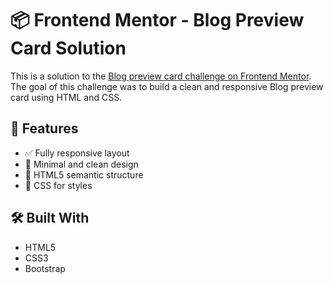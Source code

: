 # 📦 Frontend Mentor - Blog Preview Card Solution

This is a solution to the [Blog preview card challenge on Frontend Mentor](https://www.frontendmentor.io/challenges/blog-preview-card-ckPaj01IcS). The goal of this challenge was to build a clean and responsive Blog preview card using HTML and CSS.

## 🚀 Features

- ✅ Fully responsive layout
- 🎯 Minimal and clean design
- 🧱 HTML5 semantic structure
- 📐 CSS for styles

## 🛠️ Built With

- HTML5
- CSS3
- Bootstrap